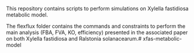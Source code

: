 This repository contains scripts to perform simulations on Xylella fastidiosa metabolic model.

The flexflux folder contains the commands and constraints to perform the main analysis (FBA, FVA, KO, efficiency) presented
in the associated paper on both Xylella fastidiosa and Ralstonia solanacearum.# xfas-metabolic-model
